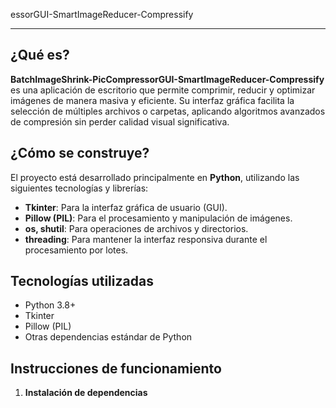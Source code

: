 essorGUI-SmartImageReducer-Compressify

---

## ¿Qué es?

**BatchImageShrink-PicCompressorGUI-SmartImageReducer-Compressify** es una aplicación de escritorio que permite comprimir, reducir y optimizar imágenes de manera masiva y eficiente. Su interfaz gráfica facilita la selección de múltiples archivos o carpetas, aplicando algoritmos avanzados de compresión sin perder calidad visual significativa.

## ¿Cómo se construye?

El proyecto está desarrollado principalmente en **Python**, utilizando las siguientes tecnologías y librerías:

- **Tkinter**: Para la interfaz gráfica de usuario (GUI).
- **Pillow (PIL)**: Para el procesamiento y manipulación de imágenes.
- **os, shutil**: Para operaciones de archivos y directorios.
- **threading**: Para mantener la interfaz responsiva durante el procesamiento por lotes.

## Tecnologías utilizadas

- Python 3.8+
- Tkinter
- Pillow (PIL)
- Otras dependencias estándar de Python

## Instrucciones de funcionamiento

1. **Instalación de dependencias**  

